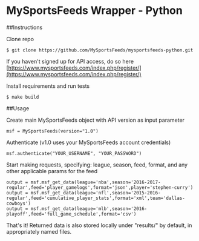 # MySportsFeeds Wrapper - Python

##Instructions

Clone repo
    
    $ git clone https://github.com/MySportsFeeds/mysportsfeeds-python.git

If you haven't signed up for API access, do so here [https://www.mysportsfeeds.com/index.php/register/](https://www.mysportsfeeds.com/index.php/register/)

Install requirements and run tests

    $ make build

##Usage

Create main MySportsFeeds object with API version as input parameter

    msf = MySportsFeeds(version="1.0")

Authenticate (v1.0 uses your MySportsFeeds account credentials)

    msf.authenticate("YOUR_USERNAME", "YOUR_PASSWORD")

Start making requests, specifying: league, season, feed, format, and any other applicable params for the feed

    output = msf.msf_get_data(league='nba',season='2016-2017-regular',feed='player_gamelogs',format='json',player='stephen-curry')
    output = msf.msf_get_data(league='nfl',season='2015-2016-regular',feed='cumulative_player_stats',format='xml',team='dallas-cowboys')
    output = msf.msf_get_data(league='mlb',season='2016-playoff',feed='full_game_schedule',format='csv')

That's it!  Returned data is also stored locally under "results/" by default, in appropriately named files.
